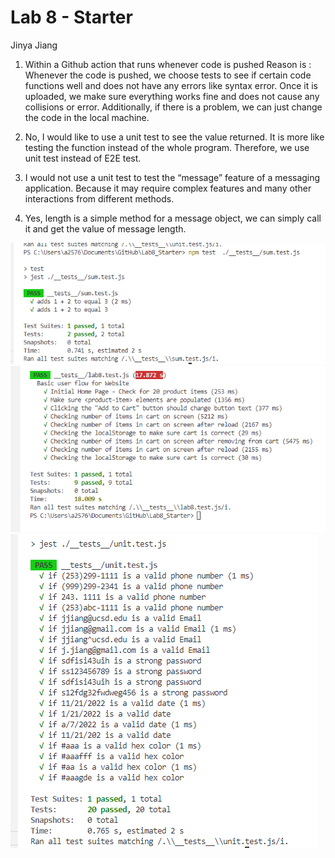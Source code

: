 # Lab 8 - Starter

Jinya Jiang

1) Within a Github action that runs whenever code is pushed
   Reason is : Whenever the code is pushed, we choose tests to see if certain code functions well and does not have any errors like syntax error. Once it is uploaded, we make sure everything works fine and does not cause any collisions or error. Additionally, if there is a problem, we can just change the code in the local machine.

2) No, I would like to use a unit test to see the value returned. It is more like testing the function instead of the whole program. Therefore, we use unit test instead of E2E test.


3) I would not use a unit test to test the “message” feature of a messaging application. Because it may require complex features
and many other interactions from different methods. 

4) Yes, length is a simple method for a message object, we can simply call it and get the value of message length.

![sum test](screenshots/sumtestjs.png)
![](screenshots/testjs.png)
![unit test](screenshots/unittestjs.png)
